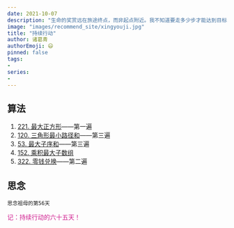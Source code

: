 ```yaml
---
date: 2021-10-07
description: "生命的奖赏远在旅途终点，而非起点附近。我不知道要走多少步才能达到目标，踏上第一千步的时候，仍然可能遭到失败。但我不会因此放弃，我会坚持不懈，直至成功！"
image: "images/recommend_site/xingyouji.jpg"
title: "持续行动"
author: 诸葛青
authorEmoji: 😃
pinned: false
tags:
- 
series:
-
---
```


## 算法
1. [221. 最大正方形](https://leetcode-cn.com/problems/maximal-square/)——第一遍
2. [120. 三角形最小路径和](https://leetcode-cn.com/problems/triangle/)——第三遍
3. [53. 最大子序和](https://leetcode-cn.com/problems/maximum-subarray/)——第三遍
4. [152. 乘积最大子数组](https://leetcode-cn.com/problems/maximum-product-subarray/)
5. [322. 零钱兑换](https://leetcode-cn.com/problems/coin-change/)——第二遍


## 思念
``思念祖母的第56天``


<font color=VioletRed>记：持续行动的六十五天！</font>
